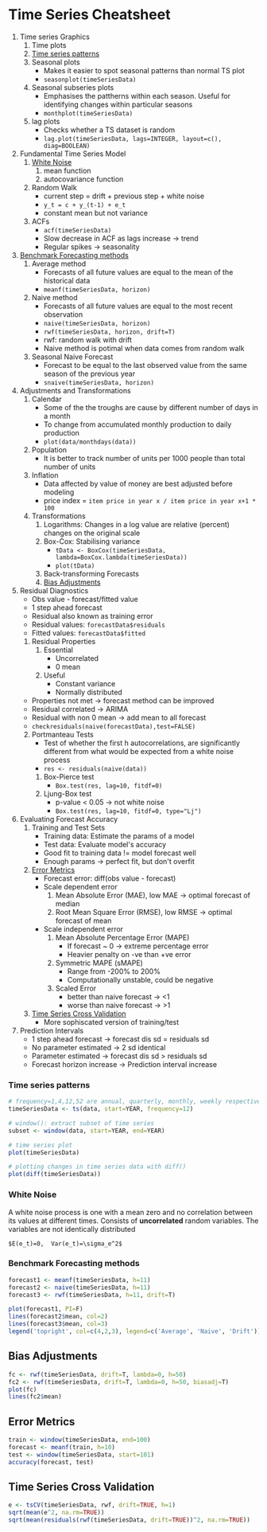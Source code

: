 # Time Series Cheatsheet

1. Time series Graphics
    1. Time plots
    2. [Time series patterns](#time-series-patterns)
    3. Seasonal plots
        - Makes it easier to spot seasonal patterns than normal TS plot
        - `seasonplot(timeSeriesData)`
    4. Seasonal subseries plots
        - Emphasises the pattherns within each season. Useful for identifying changes within particular seasons
        - `monthplot(timeSeriesData)`
    5. lag plots
        - Checks whether a TS dataset is random
        - `lag.plot(timeSeriesData, lags=INTEGER, layout=c(), diag=BOOLEAN)`
2. Fundamental Time Series Model
    1. [White Noise](#white-noise)
        1. mean function
        2. autocovariance function
    2. Random Walk
        - current step = drift + previous step + white noise
        - `y_t = c + y_(t-1) + e_t`
        - constant mean but not variance
    3. ACFs
        - `acf(timeSeriesData)`
        - Slow decrease in ACF as lags increase -> trend
        - Regular spikes -> seasonality
3. [Benchmark Forecasting methods](#benchmark-forecasting-methods)
    1. Average method
        - Forecasts of all future values are equal to the mean of the historical data
        - `meanf(timeSeriesData, horizon)`
    2. Naive method
        - Forecasts of all future values are equal to the most recent observation
        - `naive(timeSeriesData, horizon)`
        - `rwf(timeSeriesData, horizon, drift=T)`
        - rwf: random walk with drift
        - Naive method is potimal when data comes from random walk
    3. Seasonal Naive Forecast
        - Forecast to be equal to the last observed value from the same season of the previous year
        - `snaive(timeSeriesData, horizon)`
4. Adjustments and Transformations
    1. Calendar
        - Some of the the troughs are cause by different number of days in a month
        - To change from accumulated monthly production to daily production
        - `plot(data/monthdays(data))`
    2. Population
        - It is better to track number of units per 1000 people than total number of units
    3. Inflation
        - Data affected by value of money are best adjusted before modeling
        - price index = `item price in year x / item price in year x+1 * 100`
    4. Transformations
        1. Logarithms: Changes in a log value are relative (percent) changes on the original scale
        2. Box-Cox: Stabilising variance
            - `tData <- BoxCox(timeSeriesData, lambda=BoxCox.lambda(timeSeriesData))`
            - `plot(tData)`
        3. Back-transforming Forecasts
        4. [Bias Adjustments](#bias-adjustments)
5. Residual Diagnostics
    - Obs value - forecast/fitted value
    - 1 step ahead forecast
    - Residual also known as training error
    - Residual values: `forecastData$residuals`
    - Fitted values: `forecastData$fitted`
    1. Residual Properties
        1. Essential
            - Uncorrelated
            - 0 mean
        2. Useful
            - Constant variance
            - Normally distributed
    - Properties not met -> forecast method can be improved
    - Residual correlated -> ARIMA
    - Residual with non 0 mean -> add mean to all forecast
    - `checkresiduals(naive(forecastData),test=FALSE)`
    2. Portmanteau Tests
        - Test of whether the first h autocorrelations, are significantly different from what would be expected from a white noise process
        - `res <- residuals(naive(data))`
        1. Box-Pierce test
            - `Box.test(res, lag=10, fitdf=0)`
        2. Ljung-Box test
            - p-value < 0.05 -> not white noise
            - `Box.test(res, lag=10, fitdf=0, type="Lj")`
6. Evaluating Forecast Accuracy
    1. Training and Test Sets
        - Training data: Estimate the params of a model
        - Test data: Evaluate model's accuracy
        - Good fit to training data != model forecast well
        - Enough params -> perfect fit, but don't overfit
    2. [Error Metrics](#error-metrics)
        - Forecast error: diff(obs value - forecast)
        - Scale dependent error
            1. Mean Absolute Error (MAE), low MAE -> optimal forecast of median
            2. Root Mean Square Error (RMSE), low RMSE -> optimal forecast of mean
        - Scale independent error
            1. Mean Absolute Percentage Error (MAPE)
                - If forecast ~ 0 -> extreme percentage error
                - Heavier penalty on -ve than +ve error
            2. Symmetric MAPE (sMAPE)
                - Range from -200% to 200%
                - Computationally unstable, could be negative
            3. Scaled Error
                - better than naive forecast -> <1
                - worse than naive forecast -> >1
    3. [Time Series Cross Validation](#time-series-cross-validation)
        - More sophiscated version of training/test
7. Prediction Intervals
    - 1 step ahead forecast -> forecast dis sd = residuals sd
    - No parameter estimated -> 2 sd identical
    - Parameter estimated -> forecast dis sd > residuals sd
    - Forecast horizon increase -> Prediction interval increase





### Time series patterns
```r
# frequency=1,4,12,52 are annual, quarterly, monthly, weekly respectively
timeSeriesData <- ts(data, start=YEAR, frequency=12)

# window(): extract subset of time series
subset <- window(data, start=YEAR, end=YEAR)

# time series plot
plot(timeSeriesData)

# plotting changes in time series data with diff()
plot(diff(timeSeriesData))
```


### White Noise
A white noise process is one with a mean zero and no correlation between its values at different times. Consists of **uncorrelated** random variables. The variables are not identically distributed

`$E(e_t)=0,  Var(e_t)=\sigma_e^2$`


### Benchmark Forecasting methods
```r
forecast1 <- meanf(timeSeriesData, h=11)
forecast2 <- naive(timeSeriesData, h=11)
forecast3 <- rwf(timeSeriesData, h=11, drift=T)

plot(forecast1, PI=F)
lines(forecast2$mean, col=2)
lines(forecast3$mean, col=3)
legend('topright', col=c(4,2,3), legend=c('Average', 'Naive', 'Drift'))
```


## Bias Adjustments
```r
fc <- rwf(timeSeriesData, drift=T, lambda=0, h=50)
fc2 <- rwf(timeSeriesData, drift=T, lambda=0, h=50, biasadj=T)
plot(fc)
lines(fc2$mean)
```


## Error Metrics
```r
train <- window(timeSeriesData, end=100)
forecast <- meanf(train, h=10)
test <- window(timeSeriesData, start=101)
accuracy(forecast, test)
```


## Time Series Cross Validation
```r
e <- tsCV(timeSeriesData, rwf, drift=TRUE, h=1)
sqrt(mean(e^2, na.rm=TRUE))
sqrt(mean(residuals(rwf(timeSeriesData, drift=TRUE))^2, na.rm=TRUE))
```